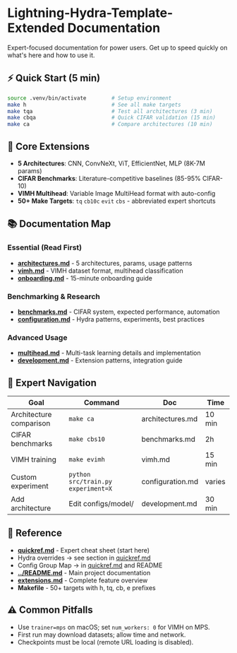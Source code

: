 # Lightning-Hydra-Template-Extended Documentation

Expert-focused documentation for power users. Get up to speed quickly on what's here and how to use it.

## ⚡ Quick Start (5 min)

```bash
source .venv/bin/activate        # Setup environment
make h                           # See all make targets
make tqa                         # Test all architectures (3 min)
make cbqa                        # Quick CIFAR validation (15 min)
make ca                          # Compare architectures (10 min)
```

## 🎯 Core Extensions

- **5 Architectures**: CNN, ConvNeXt, ViT, EfficientNet, MLP (8K-7M params)
- **CIFAR Benchmarks**: Literature-competitive baselines (85-95% CIFAR-10)
- **VIMH Multihead**: Variable Image MultiHead format with auto-config
- **50+ Make Targets**: `tq` `cb10c` `evit` `cbs` - abbreviated expert shortcuts

## 📚 Documentation Map

### Essential (Read First)

- **[architectures.md](architectures.md)** - 5 architectures, params, usage patterns
- **[vimh.md](vimh.md)** - VIMH dataset format, multihead classification
- **[onboarding.md](onboarding.md)** - 15-minute onboarding guide

### Benchmarking & Research

- **[benchmarks.md](benchmarks.md)** - CIFAR system, expected performance, automation
- **[configuration.md](configuration.md)** - Hydra patterns, experiments, best practices

### Advanced Usage

- **[multihead.md](multihead.md)** - Multi-task learning details and implementation
- **[development.md](development.md)** - Extension patterns, integration guide

## 🔧 Expert Navigation

| Goal                    | Command                            | Doc              | Time   |
| ----------------------- | ---------------------------------- | ---------------- | ------ |
| Architecture comparison | `make ca`                          | architectures.md | 10 min |
| CIFAR benchmarks        | `make cbs10`                       | benchmarks.md    | 2h     |
| VIMH training           | `make evimh`                       | vimh.md          | 15 min |
| Custom experiment       | `python src/train.py experiment=X` | configuration.md | varies |
| Add architecture        | Edit configs/model/                | development.md   | 30 min |

## 📖 Reference

- **[quickref.md](quickref.md)** - Expert cheat sheet (start here)
- Hydra overrides → see section in [quickref.md](quickref.md)
- Config Group Map → in [quickref.md](quickref.md#config-group-map) and README
- **[../README.md](../README.md)** - Main project documentation
- **[extensions.md](extensions.md)** - Complete feature overview
- **Makefile** - 50+ targets with h, tq, cb, e prefixes

## ⚠️ Common Pitfalls

- Use `trainer=mps` on macOS; set `num_workers: 0` for VIMH on MPS.
- First run may download datasets; allow time and network.
- Checkpoints must be local (remote URL loading is disabled).

